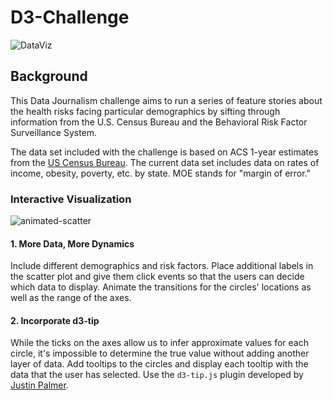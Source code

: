 # D3-Challenge

![DataViz](https://www.ae.be/hs-fs/hubfs/Blog/datavisualizationtips_hdr.jpg?width=1314&height=736&name=datavisualizationtips_hdr.jpg)

## Background

This Data Journalism challenge aims to run a series of feature stories about the health risks facing particular demographics by sifting through information from the U.S. Census Bureau and the Behavioral Risk Factor Surveillance System.

The data set included with the challenge is based on ACS 1-year estimates from the [US Census Bureau](https://data.census.gov/cedsci/). The current data set includes data on rates of income, obesity, poverty, etc. by state. MOE stands for "margin of error."

### Interactive Visualization

![animated-scatter](Images/D3_KY.gif)

#### 1. More Data, More Dynamics

Include different demographics and risk factors. Place additional labels in the scatter plot and give them click events so that the users can decide which data to display. Animate the transitions for the circles' locations as well as the range of the axes. 

#### 2. Incorporate d3-tip

While the ticks on the axes allow us to infer approximate values for each circle, it's impossible to determine the true value without adding another layer of data. Add tooltips to the circles and display each tooltip with the data that the user has selected. Use the `d3-tip.js` plugin developed by [Justin Palmer](https://github.com/Caged).
